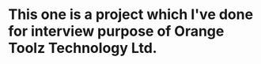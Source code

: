 <h1 class='day-4'> This one is a project which I've done for interview purpose of Orange Toolz Technology Ltd. </h1>
